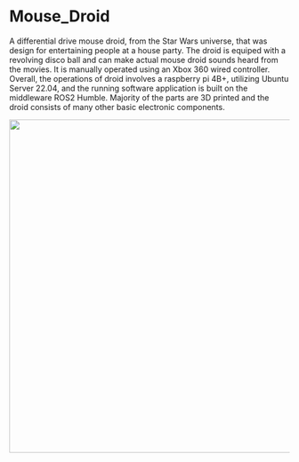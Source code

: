 # Mouse_Droid
A differential drive mouse droid, from the Star Wars universe, that was design for entertaining people at a house party. The droid is equiped with a revolving disco ball and can make actual mouse droid sounds heard from the movies. It is manually operated using an Xbox 360 wired controller. Overall, the operations of droid involves a raspberry pi 4B+, utilizing Ubuntu Server 22.04, and the running software application is built on the middleware ROS2 Humble. Majority of the parts are 3D printed and the droid consists of many other basic electronic components.    

<p align='center'>
    <img src=docs/images/mouse_droid_clip.gif width="600">
</p>

